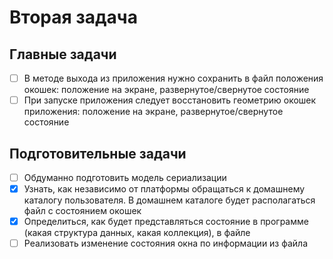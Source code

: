 # Вторая задача

## Главные задачи
- [ ] В методе выхода из приложения нужно сохранить в файл положения
окошек: положение на экране, развернутое/свернутое состояние
- [ ] При запуске приложения следует восстановить геометрию окошек
приложения: положение на экране, развернутое/свернутое состояние

## Подготовительные задачи
- [ ] Обдуманно подготовить модель сериализации
- [x] Узнать, как независимо от платформы обращаться к домашнему каталогу
пользователя. В домашнем каталоге будет располагаться файл с состоянием окошек
- [x] Определиться, как будет представляться состояние в программе (какая 
  структура данных, какая коллекция), в файле
- [ ] Реализовать изменение состояния окна по информации из файла
